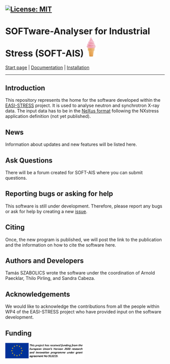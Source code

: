 [![License: MIT](https://img.shields.io/badge/License-MIT-yellow.svg)](https://opensource.org/licenses/MIT)
-------------------------
# SOFTware-Analyser for Industrial Stress (SOFT-AIS) <img src="images/EIS.jpg" alt="SOFT-AIS Logo" style="width:35px;">

[Start page](README.md) | [Documentation](documentation.md) | [Installation](download.md)

-------------------------

## Introduction

This repository represents the home for the software developed within the [EASI-STRESS](https://easi-stress.eu/) project. It is used to analyse neutron and synchrotron X-ray data. The input data has to be in the [NeXus format](http://www.nexusformat.org/) following the NXstress application definition (not yet published).

## News


Information about updates and new features will be listed here. 

## Ask Questions


There will be a forum created for SOFT-AIS where you can submit questions. 

## Reporting bugs or asking for help


This software is still under development. Therefore, please report any bugs or ask for help by creating a new [issue](https://github.com/aapaecklar/SOFT-AIS/issues).

## Citing

Once, the new program is published, we will post the link to the publication and the information on how to cite the software here.

## Authors and Developers

Tamás SZABOLICS wrote the software under the coordination of Arnold Paecklar, Thilo Pirling, and Sandra Cabeza. 

## Acknowledgements

We would like to acknowledge the contributions from all the people within WP4 of the EASI-STRESS project who have provided input on the software development.

## Funding

<img src="images/EASI-STRESS_eu-funding.png" alt="Funding Logo" style="width:250px;">



